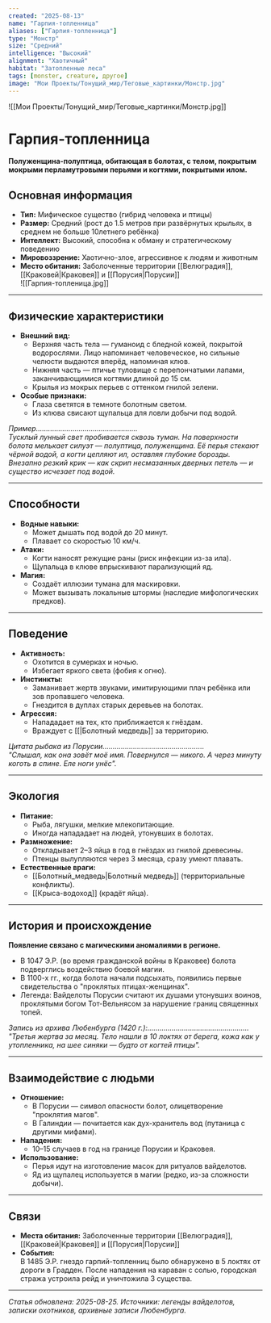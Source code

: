 ```yaml
---
created: "2025-08-13"
name: "Гарпия-топленница"
aliases: ["Гарпия-топленница"]
type: "Монстр"
size: "Средний"
intelligence: "Высокий"
alignment: "Хаотичный"
habitat: "Затопленные леса"
tags: [monster, creature, другое]
image: "Мои Проекты/Тонущий_мир/Теговые_картинки/Монстр.jpg"
---
```


![[Мои Проекты/Тонущий_мир/Теговые_картинки/Монстр.jpg]]
# Гарпия-топленница

**Полуженщина-полуптица, обитающая в болотах, с телом, покрытым мокрыми перламутровыми перьями и когтями, покрытыми илом.**

## Основная информация
- **Тип:** Мифическое существо (гибрид человека и птицы)  
- **Размер:** Средний (рост до 1.5 метров при развёрнутых крыльях, в среднем не больше 10летнего ребёнка)  
- **Интеллект:** Высокий, способна к обману и стратегическому поведению   
- **Мировоззрение:** Хаотично-злое, агрессивное к людям и животным 
- **Место обитания:** Заболоченные территории [[Велюградия]], [[Краковей|Краковея]] и [[Порусия|Порусии]]    
![[Гарпия-топленица.jpg]]
---

## Физические характеристики
- **Внешний вид:**  
  - Верхняя часть тела — гуманоид с бледной кожей, покрытой водорослями. Лицо напоминает человеческое, но сильные челюсти выдаются вперёд, напоминая клюв. 
  - Нижняя часть — птичье туловище с перепончатыми лапами, заканчивающимися когтями длиной до 15 см.  
  - Крылья из мокрых перьев с оттенком гнилой зелени.  
- **Особые признаки:**  
  - Глаза светятся в темноте болотным светом.  
  - Из клюва свисают щупальца для ловли добычи под водой.  

*Пример..................................................*  
*Тусклый лунный свет пробивается сквозь туман. На поверхности болота мелькает силуэт — полуптица, полуженщина. Её перья стекают чёрной водой, а когти цепляют ил, оставляя глубокие борозды. Внезапно резкий крик — как скрип несмазанных дверных петель — и существо исчезает под водой.*

---

## Способности
- **Водные навыки:**  
  - Может дышать под водой до 20 минут.  
  - Плавает со скоростью 10 км/ч.  
- **Атаки:**  
  - Когти наносят режущие раны (риск инфекции из-за ила).  
  - Щупальца в клюве впрыскивают парализующий яд.  
- **Магия:**  
  - Создаёт иллюзии тумана для маскировки.  
  - Может вызывать локальные штормы (наследие мифологических предков).

---

## Поведение
- **Активность:**  
  - Охотится в сумерках и ночью.  
  - Избегает яркого света (фобия к огню).  
- **Инстинкты:**  
  - Заманивает жертв звуками, имитирующими плач ребёнка или зов пропавшего человека.  
  - Гнездится в дуплах старых деревьев на болотах.  
- **Агрессия:**  
  - Напададает на тех, кто приближается к гнёздам.  
  - Враждует с [[|Болотный медведь]] за территорию.  

*Цитата рыбака из Порусии..................................................*  
*"Слышал, как она зовёт моё имя. Повернулся — никого. А через минуту коготь в спине. Еле ноги унёс".*

---

## Экология
- **Питание:**  
  - Рыба, лягушки, мелкие млекопитающие.  
  - Иногда напададает на людей, утонувших в болотах.  
- **Размножение:**  
  - Откладывает 2–3 яйца в год в гнёздах из гнилой древесины.  
  - Птенцы вылупляются через 3 месяца, сразу умеют плавать.  
- **Естественные враги:**  
  - [[Болотный_медведь|Болотный медведь]] (территориальные конфликты).  
  - [[Крыса-водоход]] (крадёт яйца).  

---

## История и происхождение
**Появление связано с магическими аномалиями в регионе.**  
- В 1047 Э.Р. (во время гражданской войны в Краковее) болота подверглись воздействию боевой магии.  
- В 1100-х гг., когда болота начали подсыхать, появились первые свидетельства о "проклятых птицах-женщинах".  
- Легенда: Вайделоты Порусии считают их душами утонувших воинов, проклятыми богом Тот-Вельнясом за нарушение границ священных топей.  

*Запись из архива Любенбурга (1420 г.):..................................................*  
*"Третья жертва за месяц. Тело нашли в 10 локтях от берега, кожа как у утопленника, на шее синяки — будто от когтей птицы".*

---

## Взаимодействие с людьми
- **Отношение:**  
  - В Порусии — символ опасности болот, олицетворение "проклятия магов".  
  - В Галиндии — почитается как дух-хранитель вод (путаница с другими мифами).  
- **Нападения:**  
  - 10–15 случаев в год на границе Порусии и Краковея.  
- **Использование:**  
  - Перья идут на изготовление масок для ритуалов вайделотов.  
  - Яд из щупалец используется в магии (редко, из-за сложности добычи).  

---

## Связи
- **Места обитания:** Заболоченные территории [[Велюградия]], [[Краковей|Краковея]] и [[Порусия|Порусии]]    
- **События:**  
  В 1485 Э.Р. гнездо гарпий-топленниц было обнаружено в 5 локтях от дороги в Градден. После нападения на караван с солью, городская стража устроила рейд и уничтожила 3 существа.  

---

*Статья обновлена: 2025-08-25. Источники: легенды вайделотов, записки охотников, архивные записи Любенбурга.*
